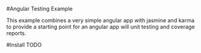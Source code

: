 #Angular Testing Example

This example combines a very simple angular app with jasmine and karma to
provide a starting point for an angular app will unit testing and coverage reports.

#Install
TODO

